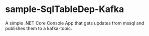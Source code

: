 # sample-SqlTableDep-Kafka
A simple .NET Core Console App that gets updates from mssql and publishes them to a kafka-topic.
